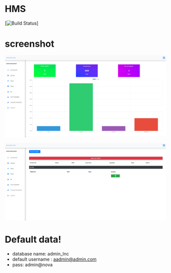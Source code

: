 # HMS

[![Build Status](https://travis-ci.org/joemccann/dillinger.svg?branch=master)]

# screenshot

![alt text](/screenshot/dashboard.png)

![alt text](/screenshot/order.png)

# Default data!

  - database name: admin_lnc
  - default username : aadmin@admin.com
  - pass: admin@nova
